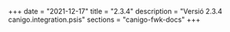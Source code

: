 +++
date        = "2021-12-17"
title       = "2.3.4"
description = "Versió 2.3.4 canigo.integration.psis"
sections    = "canigo-fwk-docs"
+++